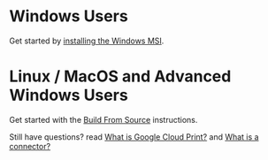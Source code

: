# Windows Users
Get started by [installing the Windows MSI](Windows-MSI-Installation).

# Linux / MacOS and Advanced Windows Users
Get started with the [Build From Source](Build-from-source) instructions.

Still have questions? read [What is Google Cloud Print?](What-is-Google-Cloud-Print%3F) and [What is a connector?](What-is-a-connector%3F)